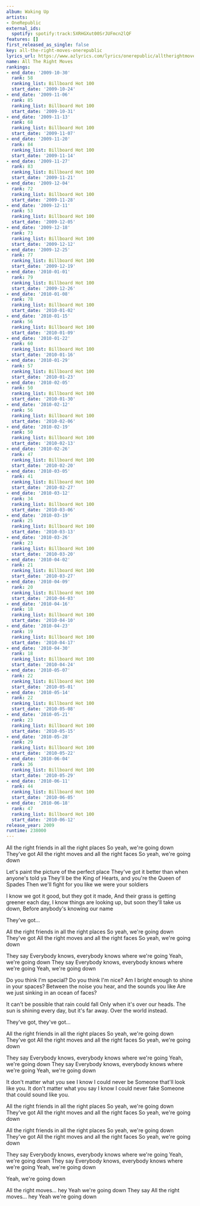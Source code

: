 ```yaml
---
album: Waking Up
artists:
- OneRepublic
external_ids:
  spotify: spotify:track:5XRHGXut00SrJUFmcn2lQF
features: []
first_released_as_single: false
key: all-the-right-moves-onerepublic
lyrics_url: https://www.azlyrics.com/lyrics/onerepublic/alltherightmoves.html
name: All The Right Moves
rankings:
- end_date: '2009-10-30'
  rank: 58
  ranking_list: Billboard Hot 100
  start_date: '2009-10-24'
- end_date: '2009-11-06'
  rank: 85
  ranking_list: Billboard Hot 100
  start_date: '2009-10-31'
- end_date: '2009-11-13'
  rank: 68
  ranking_list: Billboard Hot 100
  start_date: '2009-11-07'
- end_date: '2009-11-20'
  rank: 84
  ranking_list: Billboard Hot 100
  start_date: '2009-11-14'
- end_date: '2009-11-27'
  rank: 83
  ranking_list: Billboard Hot 100
  start_date: '2009-11-21'
- end_date: '2009-12-04'
  rank: 72
  ranking_list: Billboard Hot 100
  start_date: '2009-11-28'
- end_date: '2009-12-11'
  rank: 53
  ranking_list: Billboard Hot 100
  start_date: '2009-12-05'
- end_date: '2009-12-18'
  rank: 73
  ranking_list: Billboard Hot 100
  start_date: '2009-12-12'
- end_date: '2009-12-25'
  rank: 77
  ranking_list: Billboard Hot 100
  start_date: '2009-12-19'
- end_date: '2010-01-01'
  rank: 79
  ranking_list: Billboard Hot 100
  start_date: '2009-12-26'
- end_date: '2010-01-08'
  rank: 78
  ranking_list: Billboard Hot 100
  start_date: '2010-01-02'
- end_date: '2010-01-15'
  rank: 56
  ranking_list: Billboard Hot 100
  start_date: '2010-01-09'
- end_date: '2010-01-22'
  rank: 60
  ranking_list: Billboard Hot 100
  start_date: '2010-01-16'
- end_date: '2010-01-29'
  rank: 57
  ranking_list: Billboard Hot 100
  start_date: '2010-01-23'
- end_date: '2010-02-05'
  rank: 50
  ranking_list: Billboard Hot 100
  start_date: '2010-01-30'
- end_date: '2010-02-12'
  rank: 56
  ranking_list: Billboard Hot 100
  start_date: '2010-02-06'
- end_date: '2010-02-19'
  rank: 50
  ranking_list: Billboard Hot 100
  start_date: '2010-02-13'
- end_date: '2010-02-26'
  rank: 47
  ranking_list: Billboard Hot 100
  start_date: '2010-02-20'
- end_date: '2010-03-05'
  rank: 41
  ranking_list: Billboard Hot 100
  start_date: '2010-02-27'
- end_date: '2010-03-12'
  rank: 34
  ranking_list: Billboard Hot 100
  start_date: '2010-03-06'
- end_date: '2010-03-19'
  rank: 25
  ranking_list: Billboard Hot 100
  start_date: '2010-03-13'
- end_date: '2010-03-26'
  rank: 23
  ranking_list: Billboard Hot 100
  start_date: '2010-03-20'
- end_date: '2010-04-02'
  rank: 21
  ranking_list: Billboard Hot 100
  start_date: '2010-03-27'
- end_date: '2010-04-09'
  rank: 20
  ranking_list: Billboard Hot 100
  start_date: '2010-04-03'
- end_date: '2010-04-16'
  rank: 18
  ranking_list: Billboard Hot 100
  start_date: '2010-04-10'
- end_date: '2010-04-23'
  rank: 19
  ranking_list: Billboard Hot 100
  start_date: '2010-04-17'
- end_date: '2010-04-30'
  rank: 18
  ranking_list: Billboard Hot 100
  start_date: '2010-04-24'
- end_date: '2010-05-07'
  rank: 22
  ranking_list: Billboard Hot 100
  start_date: '2010-05-01'
- end_date: '2010-05-14'
  rank: 22
  ranking_list: Billboard Hot 100
  start_date: '2010-05-08'
- end_date: '2010-05-21'
  rank: 23
  ranking_list: Billboard Hot 100
  start_date: '2010-05-15'
- end_date: '2010-05-28'
  rank: 29
  ranking_list: Billboard Hot 100
  start_date: '2010-05-22'
- end_date: '2010-06-04'
  rank: 36
  ranking_list: Billboard Hot 100
  start_date: '2010-05-29'
- end_date: '2010-06-11'
  rank: 44
  ranking_list: Billboard Hot 100
  start_date: '2010-06-05'
- end_date: '2010-06-18'
  rank: 47
  ranking_list: Billboard Hot 100
  start_date: '2010-06-12'
release_year: 2009
runtime: 238000
---
```

All the right friends in all the right places
So yeah, we're going down
They've got
All the right moves and all the right faces
So yeah, we're going down

Let's paint the picture of the perfect place
They've got it better than when anyone's told ya
They'll be the King of Hearts, and you're the Queen of Spades
Then we'll fight for you like we were your soldiers

I know we got it good, but they got it made,
And their grass is getting greener each day,
I know things are looking up, but soon they'll take us down,
Before anybody's knowing our name

They've got...

All the right friends in all the right places
So yeah, we're going down
They've got
All the right moves and all the right faces
So yeah, we're going down

They say
Everybody knows, everybody knows where we're going
Yeah, we're going down
They say
Everybody knows, everybody knows where we're going
Yeah, we're going down

Do you think I'm special? Do you think I'm nice?
Am I bright enough to shine in your spaces?
Between the noise you hear, and the sounds you like
Are we just sinking in an ocean of faces?

It can't be possible that rain could fall
Only when it's over our heads.
The sun is shining every day, but it's far away.
Over the world instead.

They've got, they've got...

All the right friends in all the right places
So yeah, we're going down
They've got
All the right moves and all the right faces
So yeah, we're going down

They say
Everybody knows, everybody knows where we're going
Yeah, we're going down
They say
Everybody knows, everybody knows where we're going
Yeah, we're going down

It don't matter what you see
I know I could never be
Someone that'll look like you.
It don't matter what you say
I know I could never fake
Someone that could sound like you.

All the right friends in all the right places
So yeah, we're going down
They've got
All the right moves and all the right faces
So yeah, we're going down

All the right friends in all the right places
So yeah, we're going down
They've got
All the right moves and all the right faces
So yeah, we're going down

They say
Everybody knows, everybody knows where we're going
Yeah, we're going down
They say
Everybody knows, everybody knows where we're going
Yeah, we're going down

Yeah, we're going down 

All the right moves... hey
Yeah we're going down
They say
All the right moves... hey
Yeah we're going down
